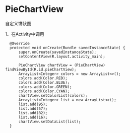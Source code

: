 # PieChartView
自定义饼状图
 
 
 1、在Activity中调用
 
      @Override
      protected void onCreate(Bundle savedInstanceState) {
          super.onCreate(savedInstanceState);
          setContentView(R.layout.activity_main);

          PieChartView chartView = (PieChartView) findViewById(R.id.pieChartView);
          ArrayList<Integer> colors = new ArrayList<>();
          colors.add(Color.RED);
          colors.add(Color.BLUE);
          colors.add(Color.GREEN);
          colors.add(Color.CYAN);
          chartView.setColorList(colors);
          ArrayList<Integer> list = new ArrayList<>();
          list.add(95);
          list.add(57);
          list.add(82);
          list.add(16);
          chartView.setDataList(list);
      }
 
 
 
